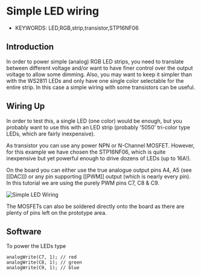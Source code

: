 <!--- Copyright (c) 2014 Your Name. See the file LICENSE for copying permission. -->
Simple LED wiring
=======================

* KEYWORDS: LED,RGB,strip,transistor,STP16NF06

Introduction
-----------

In order to power simple (analog) RGB LED strips, you need to translate between different voltage and/or want to have finer control over the output voltage to allow some dimming. Also, you may want to keep it simpler than with the WS2811 LEDs and only have one single color selectable for the entire strip. In this case a simple wiring with some transistors can be useful.  

Wiring Up
--------

In order to test this, a single LED (one color) would be enough, but you probably want to use this with an LED strip (probably '5050' tri-color type LEDs, which are fairly inexpensive).

As transistor you can use any power NPN or N-Channel MOSFET. However, for this example we have chosen the STP16NF06, which is quite inexpensive but yet powerful enough to drive dozens of LEDs (up to 16A!). 

On the board you can either use the true analogue output pins A4, A5 (see [[DAC]]) or any pin supporting [[PWM]] output (which is nearly every pin). In this tutorial we are using the purely PWM pins C7, C8 & C9.

![Simple LED Wiring](SimpleLedWiring.jpg)

The MOSFETs can also be soldered directly onto the board as there are plenty of pins left on the prototype area.

Software
--------

To power the LEDs type 

```
analogWrite(C7, 1); // red
analogWrite(C8, 1); // green
analogWrite(C9, 1); // blue
```